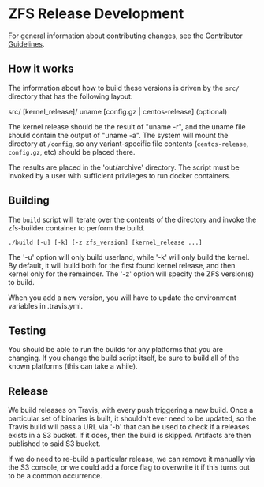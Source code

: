# ZFS Release Development

For general information about contributing changes, see the
[Contributor Guidelines](https://github.com/titan-data/.github/blob/master/CONTRIBUTING.md).

## How it works

The information about how to build these versions is driven by the `src/`
directory that has the following layout:

   src/
      [kernel_release]/
         uname
         [config.gz | centos-release] (optional)

The kernel release should be the result of "uname -r", and the uname file should
contain the output of "uname -a". The system will mount the directory at
`/config`, so any variant-specific file contents (`centos-release`, `config.gz`,
etc) should be placed there.

The results are placed in the 'out/archive' directory. The script must be
invoked by a user with sufficient privileges to run docker containers.

## Building

The `build` script will iterate over the contents of the directory and invoke
the zfs-builder container to perform the build.

```
./build [-u] [-k] [-z zfs_version] [kernel_release ...]
```

The '-u' option will only build userland, while '-k' will only build the kernel.
By default, it will build both for the first found kernel release, and then
kernel only for the remainder. The '-z' option will specify the ZFS version(s)
to build.

When you add a new version, you will have to update the environment
variables in .travis.yml.

## Testing

You should be able to run the builds for any platforms that you are changing.
If you change the build script itself, be sure to build all of the known
platforms (this can take a while).

## Release

We build releases on Travis, with every push triggering a new build. Once a
particular set of binaries is built, it shouldn't ever need to be updated,
so the Travis build will pass a URL via '-b' that can be used to check if
a releases exists in a S3 bucket. If it does, then the build is skipped.
Artifacts are then published to said S3 bucket.

If we do need to re-build a particular release, we can remove it manually via
the S3 console, or we could add a force flag to overwrite it if this turns out
to be a common occurrence.
